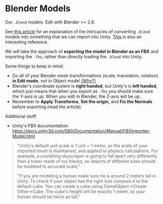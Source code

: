 # Blender Models

Our `.blend` models. Edit with Blender >= 2.8.

See [this
article](https://gamedevacademy.org/how-to-import-blender-models-into-unity-your-one-stop-guide/)
for an explanation of the intricacies of converting `.blend` models
into something that we can import into
Unity. [This](https://lmhpoly.com/how-to-export-game-assets-from-blender-to-unity-5/#Export%20Blender%20Model%20as%20.FBX)
is also an interesting reference.

We will take the approach of **exporting the model in Blender as an
FBX** and importing the `.fbx`, rather than directly loading the
`.blend` into Unity.

Some things to keep in mind:

 - Do all of your Blender mesh transformations (scale, translation,
   rotation) **in Edit mode**, _not_ in Object mode!
   [(Why?)](https://blender.stackexchange.com/questions/28558/scaling-in-object-and-edit-mode)
 - Blender's coordinate system is **right handed**, but Unity's is
   **left handed**, which just means that when you export as `.fbx`
   you should make sure the Y-axis is up. When you edit in Blender,
   the Z-axis will be up.
 - Remember to **Apply Transforms**, **Set the origin**, and **Fix the
   Normals** before exporting (read the article).

Additional stuff:

 - Unity's FBX documentation: https://docs.unity3d.com/560/Documentation/Manual/FBXImporter-Model.html

 > "Unity's default unit scale is 1 unit = 1 meter, so the scale of
 > your imported mesh is maintained, and applied to physics
 > calculations. For example, a crumbling skyscraper is going to fall
 > apart very differently than a tower made of toy blocks, so objects
 > of different sizes should be modeled to accurate scale."
 >
 > "If you are modeling a human make sure he is around 2 meters tall in
 > Unity. To check if your object has the right size compare it to the
 > default cube. You can create a cube using GameObject->Create
 > Other->Cube. The cube's height will be exactly 1 meter, so your
 > human should be twice as tall."
